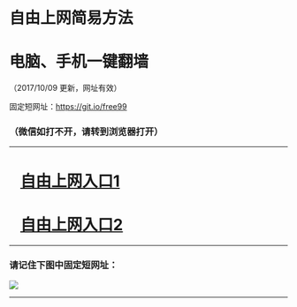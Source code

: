 ﻿# 自由上网简易方法

# 电脑、手机一键翻墙

（2017/10/09 更新，网址有效）

固定短网址：https://git.io/free99

### （微信如打不开，请转到浏览器打开）


***





# &nbsp;&nbsp; <a href="http://ft59343043.fwq-tz-1001.info/fwqtz01.html?t=100900128654 " target="_blank">自由上网入口1</a>
# &nbsp;&nbsp; <a href="http://ft265418116.fwq-tz-1002.info/fwqtz02.html?t=10090014519 " target="_blank">自由上网入口2</a>
***

### 请记住下图中固定短网址：

<img src="https://s3-us-west-2.amazonaws.com/fwq-1001/yjfq-20170905okok.png" /> 


***

